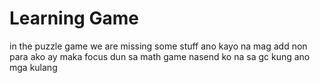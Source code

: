 # Learning Game

in the puzzle game we are missing some stuff ano kayo na mag add non para ako ay maka focus dun sa math game nasend ko na sa gc kung ano mga kulang
